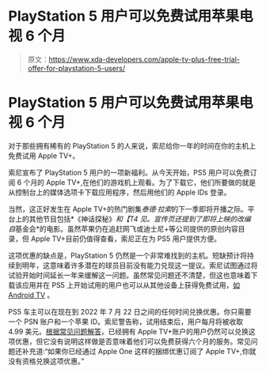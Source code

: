 # PlayStation 5 用户可以免费试用苹果电视 6 个月

> 原文：<https://www.xda-developers.com/apple-tv-plus-free-trial-offer-for-playstation-5-users/>

# PlayStation 5 用户可以免费试用苹果电视 6 个月

对于那些拥有稀有的 PlayStation 5 的人来说，索尼给你一年的时间在你的主机上免费试用 Apple TV+。

索尼宣布了 PlayStation 5 用户的一项新福利。从今天开始，PS5 用户可以免费订阅 6 个月的 Apple TV+,在他们的游戏机上观看。为了下载它，他们所要做的就是从控制台上的媒体选项卡下载应用程序，然后用他们的 Apple IDs 登录。

当然，这正好发生在 Apple TV+的热门剧集*泰德·拉索*的下一季即将开播之际。平台上的其他节目包括*《神话探秘》*和【T4 见。宣传页还提到了即将上映的改编自*基金会*的电影。虽然苹果仍在追赶网飞或迪士尼+等公司提供的原创内容目录，但 Apple TV+目前仍值得查看，索尼正在为 PS5 用户提供方便。

这项优惠的缺点是，PlayStation 5 仍然是一个非常难找到的主机。短缺预计将持续到明年，这意味着许多潜在的球员目前没有能力兑现这一提议。索尼试图通过将试验开始时间延长一年来缓解这一问题。虽然常见问题还不清楚，但这也意味着下载该应用并在 PS5 上开始试用的用户也可以从其他设备上获得免费试用，[如 Android TV](https://www.xda-developers.com/apple-tv-available-on-android-tv/) 。

PS5 车主可以在现在到 2022 年 7 月 22 日之间的任何时间兑换优惠。你只需要一个 PSN 账户和一个苹果 ID。索尼警告称，试用结束后，用户每月将被收取 4.99 美元。[根据常见问题解答](https://www.playstation.com/en-us/deals/6-months-trial-apple-tv-ps5-offer/)，已经拥有 Apple TV+账户的用户仍然可以兑换这项优惠，但它没有说明这样做是否意味着他们可以免费获得六个月的服务。常见问题还补充道:“如果你已经通过 Apple One 这样的捆绑优惠订阅了 Apple TV+,你就没有资格兑换这项优惠。”